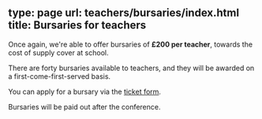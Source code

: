 type: page
url: teachers/bursaries/index.html
title: Bursaries for teachers
---

Once again, we're able to offer bursaries of **£200 per teacher**,
towards the cost of supply cover at school.

There are forty bursaries available to teachers,
and they will be awarded on a first-come-first-served basis.

You can apply for a bursary via the [ticket form](/tickets/).

Bursaries will be paid out after the conference.
